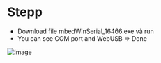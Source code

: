 # Stepp
- Download file mbedWinSerial_16466.exe và run
- You can see COM port and WebUSB => Done
  
![image](https://github.com/user-attachments/assets/370a192c-c11f-4cfd-9c34-d38e0b4ab529)

